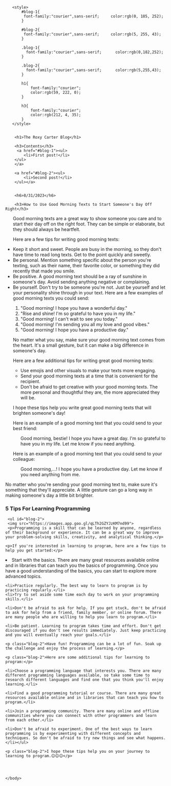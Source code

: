 <!DOCTYPE html>
<html>
    <head>
        <meta charset="utf-8">
        <title>The Roxy Carter Blog</title>
    </head>
    <body>
        
       <style>
           #blog-1{
            font-family:"courier",sans-serif;     color:rgb(0, 185, 252);    
           }
           
           #blog-2{
            font-family:"courier",sans-serif;     color:rgb(5, 255, 43);
           }
           
           .blog-1{
             font-family:"courier",sans-serif;      color:rgb(0,182,252);  
           }
           
           .blog-2{
             font-family:"courier",sans-serif;      color:rgb(5,255,43);     
           }
           
           h1{
               font-family:"courier";
               color:rgb(59, 222, 0);
           }
           
           h3{
               font-family:"courier";
               color:rgb(212, 4, 35);
           }
       </style>
       
      
        <h1>The Roxy Carter Blog</h1>

        <h3>Contents</h3>
         <a href="#blog-1"><ul>
            <li>First post!</li>
        </ul>
        </a>
        
        <a href="#blog-2"><ul>
            <li>Second post!</li>
        </ul></a>
       
        
        <h6>8/31/2023</h6>
        
        <h3>How to Use Good Morning Texts to Start Someone's Day Off Right</h3>

<ul id="blog-1">Good morning texts are a great way to show someone you care and to start their day off on the right foot. They can be simple or elaborate, but they should always be heartfelt.

Here are a few tips for writing good morning texts:

<li>Keep it short and sweet. People are busy in the morning, so they don't have time to read long texts. Get to the point quickly and sweetly.</li>

<li>Be personal. Mention something specific about the person you're texting, such as their name, their favorite color, or something they did recently that made you smile.</li>

<li>Be positive. A good morning text should be a ray of sunshine in someone's day. Avoid sending anything negative or complaining.</li>

<li>Be yourself. Don't try to be someone you're not. Just be yourself and let your personality shine through in your text.
Here are a few examples of good morning texts you could send:</li>

<ol><li>"Good morning! I hope you have a wonderful day."</li>

<li>"Rise and shine! I'm so grateful to have you in my life."</li>

<li>"Good morning! I can't wait to see you today."</li>

<li>"Good morning! I'm sending you all my love and good vibes."</li>

<li>"Good morning! I hope you have a productive day."</li></ol>

No matter what you say, make sure your good morning text comes from the heart. It's a small gesture, but it can make a big difference in someone's day.

Here are a few additional tips for writing great good morning texts:

<ul><li>Use emojis and other visuals to make your texts more engaging.</li>

<li>Send your good morning texts at a time that is convenient for the recipient.</li>

<li>Don't be afraid to get creative with your good morning texts. The more personal and thoughtful they are, the more appreciated they will be.</li></ul>

<p class="1">I hope these tips help you write great good morning texts that will brighten someone's day!</p>

<p class="1">Here is an example of a good morning text that you could send to your best friend:</p>

<ol>Good morning, bestie! I hope you have a great day. I'm so grateful to have you in my life. Let me know if you need anything.</ol>

<p class="blog-1">Here is an example of a good morning text that you could send to your colleague:</p>

<ol>Good morning,...! I hope you have a productive day. Let me know if you need anything from me.</ol></ul>

<p class="blog-1">No matter who you're sending your good morning text to, make sure it's something that they'll appreciate. A little gesture can go a long way in making someone's day a little bit brighter.</p>

<h3>5 Tips For Learning Programming</h3>

     <ul id="blog-2">
     <img src="https://images.app.goo.gl/qLTh2GZYJzKM7nd99">
     <p>Programming is a skill that can be learned by anyone, regardless of their background or experience. It can be a great way to improve your problem-solving skills, creativity, and analytical thinking.</p>
    
    <p>If you're interested in learning to program, here are a few tips to help you get started:</p>
    
   <li>Start with the basics. There are many great resources available online and in libraries that can teach you the basics of programming. Once you have a good understanding of the basics, you can start to explore more advanced topics.</li>
    
    <li>Practice regularly. The best way to learn to program is by practicing regularly.</li>
    <li>Try to set aside some time each day to work on your programming skills.</li>
    
    <li>Don't be afraid to ask for help. If you get stuck, don't be afraid to ask for help from a friend, family member, or online forum. There are many people who are willing to help you learn to program.</li>
    
    <li>Be patient. Learning to program takes time and effort. Don't get discouraged if you don't see results immediately. Just keep practicing and you will eventually reach your goals.</li>
    
    <p class="blog-2">Have fun! Programming can be a lot of fun. Soak up the challenge and enjoy the process of learning.</p>
    
    <p class="blog-2">Here are some additional tips for learning to program:</p>
    
    <li>Choose a programming language that interests you. There are many different programming languages available, so take some time to research different languages and find one that you think you'll enjoy learning.</li>
    
    <li>Find a good programming tutorial or course. There are many great resources available online and in libraries that can teach you how to program.</li>
    
    <li>Join a programming community. There are many online and offline communities where you can connect with other programmers and learn from each other.</li>
    
    <li>Don't be afraid to experiment. One of the best ways to learn programming is by experimenting with different concepts and techniques. So don't be afraid to try new things and see what happens.</li></ul>
    
    <p class="blog-2">I hope these tips help you on your journey to learning to program.😊😊😊</p>


        
        
    </body>
</html>
